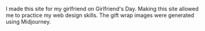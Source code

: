 I made this site for my girlfriend on Girlfriend's Day. Making this site allowed me to practice my web design skills. The gift wrap images were generated using Midjourney.